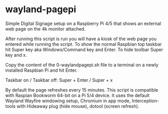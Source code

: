 # wayland-pagepi

Simple Digital Signage setup on a Raspberry Pi 4/5 that shows an external web page on the 4k monitor attached.

After running this script is run you will have a kiosk of the web page you entered while running the script. To show the normal Raspbian top taskbar hit Super key aka Windows/Command key and Enter. To hide toolbar Super key and x. 

Copy the content of the 0-waylandpagepi.sh file to a terminal on a newly installed Raspbian Pi and hit Enter. 

Taskbar on / Taskbar off:
Super + Enter / Super + x

By default the page refreshes every 15 minutes. This script is compatible with Raspian Bookworm 64-bit on a Pi 5/4 device. It uses the default Wayland Wayfire windowing setup, Chromium in app mode, Interception-tools with Hideaway plug (hide mouse), dotool (screen refresh).

